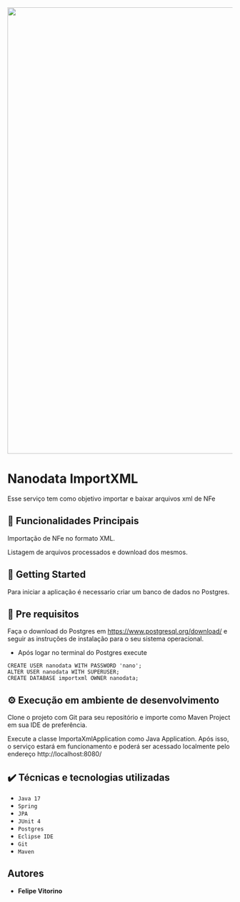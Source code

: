 <div align="center">
<img src="https://github.com/felipevitorino/importxml/assets/8423063/4aba1c88-2884-47dd-b746-5d227d696717" width="1000px" />
</div>

# Nanodata ImportXML

Esse serviço tem como objetivo importar e baixar arquivos xml de NFe

## 🔨 Funcionalidades Principais

Importação de NFe no formato XML.

Listagem de arquivos processados e download dos mesmos.

## 🚀 Getting Started

Para iniciar a aplicação é necessario criar um banco de dados no Postgres.

## 🔩 Pre requisitos

Faça o download do Postgres em https://www.postgresql.org/download/ e seguir as instruções de instalação para o seu sistema operacional.
 - Após logar no terminal do Postgres execute
```
CREATE USER nanodata WITH PASSWORD 'nano';
ALTER USER nanodata WITH SUPERUSER;
CREATE DATABASE importxml OWNER nanodata;

```

## ⚙️ Execução em ambiente de desenvolvimento

Clone o projeto com Git para seu repositório e importe como Maven Project em sua IDE de preferência.

Execute a classe ImportaXmlApplication como Java Application. Após isso, o serviço estará em funcionamento e poderá ser acessado localmente pelo endereço http://localhost:8080/

## ✔️ Técnicas e tecnologias utilizadas

- ``Java 17``
- ``Spring``
- ``JPA``
- ``JUnit 4``
- ``Postgres``
- ``Eclipse IDE``
- ``Git``
- ``Maven``

## Autores

* **Felipe Vitorino**
